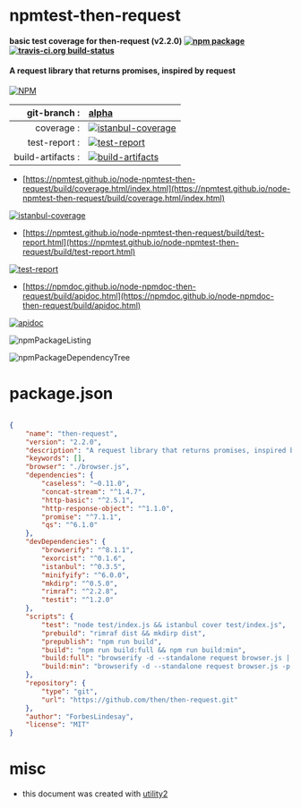 # npmtest-then-request

#### basic test coverage for  then-request (v2.2.0)  [![npm package](https://img.shields.io/npm/v/npmtest-then-request.svg?style=flat-square)](https://www.npmjs.org/package/npmtest-then-request) [![travis-ci.org build-status](https://api.travis-ci.org/npmtest/node-npmtest-then-request.svg)](https://travis-ci.org/npmtest/node-npmtest-then-request)

#### A request library that returns promises, inspired by request

[![NPM](https://nodei.co/npm/then-request.png?downloads=true&downloadRank=true&stars=true)](https://www.npmjs.com/package/then-request)

| git-branch : | [alpha](https://github.com/npmtest/node-npmtest-then-request/tree/alpha)|
|--:|:--|
| coverage : | [![istanbul-coverage](https://npmtest.github.io/node-npmtest-then-request/build/coverage.badge.svg)](https://npmtest.github.io/node-npmtest-then-request/build/coverage.html/index.html)|
| test-report : | [![test-report](https://npmtest.github.io/node-npmtest-then-request/build/test-report.badge.svg)](https://npmtest.github.io/node-npmtest-then-request/build/test-report.html)|
| build-artifacts : | [![build-artifacts](https://npmtest.github.io/node-npmtest-then-request/glyphicons_144_folder_open.png)](https://github.com/npmtest/node-npmtest-then-request/tree/gh-pages/build)|

- [https://npmtest.github.io/node-npmtest-then-request/build/coverage.html/index.html](https://npmtest.github.io/node-npmtest-then-request/build/coverage.html/index.html)

[![istanbul-coverage](https://npmtest.github.io/node-npmtest-then-request/build/screenCapture.buildCi.browser.%252Ftmp%252Fbuild%252Fcoverage.lib.html.png)](https://npmtest.github.io/node-npmtest-then-request/build/coverage.html/index.html)

- [https://npmtest.github.io/node-npmtest-then-request/build/test-report.html](https://npmtest.github.io/node-npmtest-then-request/build/test-report.html)

[![test-report](https://npmtest.github.io/node-npmtest-then-request/build/screenCapture.buildCi.browser.%252Ftmp%252Fbuild%252Ftest-report.html.png)](https://npmtest.github.io/node-npmtest-then-request/build/test-report.html)

- [https://npmdoc.github.io/node-npmdoc-then-request/build/apidoc.html](https://npmdoc.github.io/node-npmdoc-then-request/build/apidoc.html)

[![apidoc](https://npmdoc.github.io/node-npmdoc-then-request/build/screenCapture.buildCi.browser.%252Ftmp%252Fbuild%252Fapidoc.html.png)](https://npmdoc.github.io/node-npmdoc-then-request/build/apidoc.html)

![npmPackageListing](https://npmtest.github.io/node-npmtest-then-request/build/screenCapture.npmPackageListing.svg)

![npmPackageDependencyTree](https://npmtest.github.io/node-npmtest-then-request/build/screenCapture.npmPackageDependencyTree.svg)



# package.json

```json

{
    "name": "then-request",
    "version": "2.2.0",
    "description": "A request library that returns promises, inspired by request",
    "keywords": [],
    "browser": "./browser.js",
    "dependencies": {
        "caseless": "~0.11.0",
        "concat-stream": "^1.4.7",
        "http-basic": "^2.5.1",
        "http-response-object": "^1.1.0",
        "promise": "^7.1.1",
        "qs": "^6.1.0"
    },
    "devDependencies": {
        "browserify": "^8.1.1",
        "exorcist": "^0.1.6",
        "istanbul": "^0.3.5",
        "minifyify": "^6.0.0",
        "mkdirp": "^0.5.0",
        "rimraf": "^2.2.8",
        "testit": "^1.2.0"
    },
    "scripts": {
        "test": "node test/index.js && istanbul cover test/index.js",
        "prebuild": "rimraf dist && mkdirp dist",
        "prepublish": "npm run build",
        "build": "npm run build:full && npm run build:min",
        "build:full": "browserify -d --standalone request browser.js | exorcist -u request.js.map dist/request.js.map > dist/request.js",
        "build:min": "browserify -d --standalone request browser.js -p [minifyify --compressPath . --map request.min.js.map --output dist/request.min.js.map] > dist/request.min.js"
    },
    "repository": {
        "type": "git",
        "url": "https://github.com/then/then-request.git"
    },
    "author": "ForbesLindesay",
    "license": "MIT"
}
```



# misc
- this document was created with [utility2](https://github.com/kaizhu256/node-utility2)
